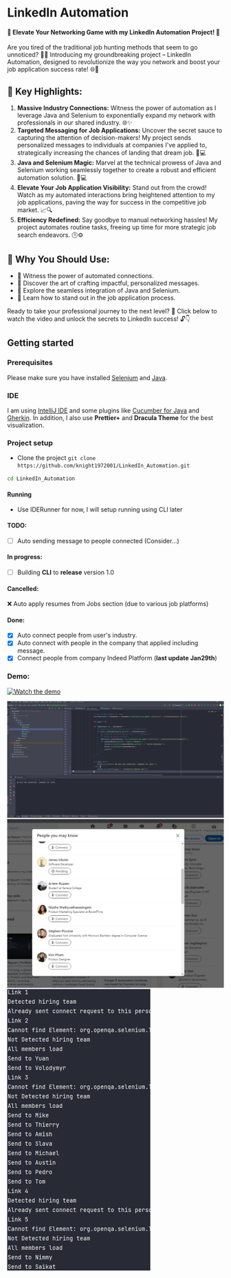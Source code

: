 # LinkedIn Automation

#### 🌟 Elevate Your Networking Game with my LinkedIn Automation Project! 🚀
Are you tired of the traditional job hunting methods that seem to go unnoticed? 🕵️‍♂️ Introducing my groundbreaking project – LinkedIn Automation, designed to revolutionize the way you network and boost your job application success rate! 🌐💼

## 🚀 Key Highlights:
1. **Massive Industry Connections:** Witness the power of automation as I leverage Java and Selenium to exponentially expand my network with professionals in our shared industry. 🌐✨
2. **Targeted Messaging for Job Applications:** Uncover the secret sauce to capturing the attention of decision-makers! My project sends personalized messages to individuals at companies I've applied to, strategically increasing the chances of landing that dream job. 💌💻
3. **Java and Selenium Magic:** Marvel at the technical prowess of Java and Selenium working seamlessly together to create a robust and efficient automation solution. 🚀💻
4. **Elevate Your Job Application Visibility:** Stand out from the crowd! Watch as my automated interactions bring heightened attention to my job applications, paving the way for success in the competitive job market. 📈🔍
5. **Efficiency Redefined:** Say goodbye to manual networking hassles! My project automates routine tasks, freeing up time for more strategic job search endeavors. 🕒⚙️

## 👀 Why You Should Use:
  - 🤝 Witness the power of automated connections.
  - 💌 Discover the art of crafting impactful, personalized messages.
  - 🚀 Explore the seamless integration of Java and Selenium.
  - 🌟 Learn how to stand out in the job application process. 

Ready to take your professional journey to the next level? 🚀 Click below to watch the video and unlock the secrets to LinkedIn success! 🔓👇

## Getting started
### Prerequisites
Please make sure you have installed [Selenium](https://www.selenium.dev/) and [Java](https://www.oracle.com/ca-en/java/technologies/javase/jdk11-archive-downloads.html).

### IDE
I am using [IntelliJ IDE](https://www.jetbrains.com/idea/download/) and some plugins like [Cucumber for Java](https://plugins.jetbrains.com/plugin/7212-cucumber-for-java) and [Gherkin](https://plugins.jetbrains.com/plugin/9164-gherkin). In addition, I also use **Prettier+** and **Dracula Theme** for the best visualization.

### Project setup
- Clone the project `git clone https://github.com/knight1972001/LinkedIn_Automation.git`
```bash
cd LinkedIn_Automation
```

#### Running
- Use IDERunner for now, I will setup running using CLI later 

#### TODO:

- [ ] Auto sending message to people connected (Consider...)

#### In progress:
- [ ] Building **CLI** to **release** version 1.0

#### Cancelled:
❌ Auto apply resumes from Jobs section (due to various job platforms)

#### Done:
- [x] Auto connect people from user's industry.
- [x] Auto connect with people in the company that applied including message.
- [x] Connect people from company Indeed Platform (**last update Jan29th**)

### Demo: 
[![Watch the demo](https://img.youtube.com/vi/oFUitd6hnSo/0.jpg)](https://www.youtube.com/watch?v=oFUitd6hnSo)


![no-more-new-connection.png](diary-pic%2Fno-more-new-connection.png)
![no-more-new-connection-2.png](diary-pic%2Fno-more-new-connection-2.png)
![sent-connection.png](diary-pic%2Fsent-connection.png)
